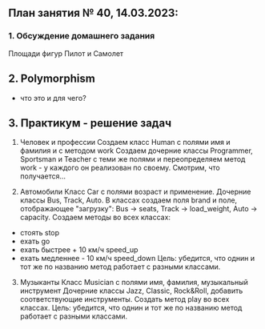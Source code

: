 ## План занятия № 40, 14.03.2023:

### 1. Обсуждение домашнего задания
Площади фигур
Пилот и Самолет

## 2. Polymorphism
- что это и для чего?


## 3. Практикум - решение задач
1. Человек и профессии
Создаем класс Human с полями имя и фамилия и с методом work 
Создаем дочерние классы Programmer, Sportsman и Teacher с теми же полями и переопределяем 
метод work - у каждого он реализован по своему.
Смотрим, что получается...

2. Автомобили
Класс Car с полями возраст и применение.
Дочерние классы Bus, Track, Auto.
В классах создаем поля brand и поле, отображающее "загрузку": Bus -> seats, Track -> load_weight, 
Auto -> capacity.
Создаем методы во всех классах:
- стоять stop
- ехать go
- ехать быстрее + 10 км/ч speed_up
- ехать медленнее - 10 км/ч speed_down
Цель: убедится, что однин и тот же по названию метод работает с разными классами.

3. Музыканты
Класс Musician c полями имя, фамилия, музыкальный инструмент
Дочерние классы Jazz, Classic, Rock&Roll, добавить соответствующие инструменты.
Создать метод play во всех классах.
Цель: убедится, что однин и тот же по названию метод работает с разными классами.




